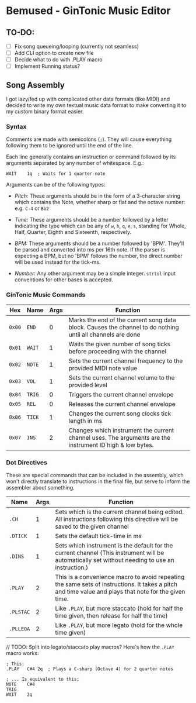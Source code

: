 # Bemused - GinTonic Music Editor

## TO-DO:
 - [ ] Fix song queueing/looping (currently not seamless)
 - [ ] Add CLI option to create new file
 - [ ] Decide what to do with .PLAY macro
 - [ ] Implement Running status?

## Song Assembly
I got lazy/fed up with complicated other data formats (like MIDI) and decided
to write my own textual music data format to make converting it to my custom
binary format easier.

### Syntax
Comments are made with semicolons (`;`). They will cause everything following them
to be ignored until the end of the line.

Each line generally contains an instruction or command followed by its arguments
separated by any number of whitespace. E.g.:

	WAIT	1q	; Waits for 1 quarter-note

Arguments can be of the following types:

 - *Pitch:* These arguments should be in the form of a 3-character string which
            contains the Note, whether sharp or flat and the octave number: e.g. `C-4` or `Bb2`

 - *Time:* These arguments should be a number followed by a letter indicating the type which can
           be any of `w`, `h`, `q`, `e`, `s`, standing for Whole, Half, Quarter, Eighth and Sixteenth, respectively.

 - *BPM:* These arguments should be a number followed by 'BPM'. They'll be parsed and converted into ms per 16th note.
          If the parser is expecting a BPM, but no 'BPM' follows the number, the direct number will be used instead for the tick-ms.

 - *Number:* Any other argument may be a simple integer. `strtol` input conventions for other bases is accepted.

### GinTonic Music Commands

| Hex    | Name     | Args | Function                                                                                                    |
|--------|----------|------|-------------------------------------------------------------------------------------------------------------|
| `0x00` | `END`    | 0    | Marks the end of the current song data block. Causes the channel to do nothing until all channels are done  |
| `0x01` | `WAIT`   | 1    | Waits the given number of song ticks before proceeding with the channel                                     |
| `0x02` | `NOTE`   | 1    | Sets the current channel frequency to the provided MIDI note value                                          |
| `0x03` | `VOL`    | 1    | Sets the current channel volume to the provided level                                                       |
| `0x04` | `TRIG`   | 0    | Triggers the current channel envelope                                                                       |
| `0x05` | `REL`    | 0    | Releases the current channel envelope                                                                       |
| `0x06` | `TICK`   | 1    | Changes the current song clocks tick length in ms                                                           |
| `0x07` | `INS`    | 2    | Changes which instrument the current channel uses. The arguments are the instrument ID high & low bytes.    |

### Dot Directives
These are special commands that can be included in the assembly, which won't directly translate to
instructions in the final file, but serve to inform the assembler about something.

| Name     | Args | Function                                                                                                                                              |
|----------|------|-------------------------------------------------------------------------------------------------------------------------------------------------------|
| `.CH`    | 1    | Sets which is the current channel being edited. All instructions following this directive will be saved to the given channel                          |
| `.DTICK` | 1    | Sets the default tick-time in ms                                                                                                                      |
| `.DINS`  | 1    | Sets which instrument is the default for the current channel (This instrument will be automatically set without needing to use an instruction.)       |
| `.PLAY`  | 2    | This is a convenience macro to avoid repeating the same sets of instructions. It takes a pitch and time value and plays that note for the given time. |
| `.PLSTAC`| 2    | Like `.PLAY`, but more staccato (hold for half the time given, then release for half the time)                                                        |
| `.PLLEGA`| 2    | Like `.PLAY`, but more legato (hold for the whole time given)                                                                                         |

// TODO: Split into legato/staccato play macros?
Here's how the `.PLAY` macro works:

	; This:
	.PLAY	C#4	2q	; Plays a C-sharp (Octave 4) for 2 quarter notes

	; ... Is equivalent to this:
	NOTE	C#4
	TRIG
	WAIT	2q
